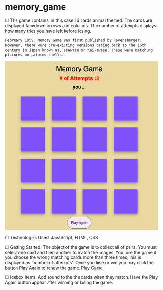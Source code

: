 # memory_game
☐ <Memory Game>
	The game contains, in this case 16 cards animal themed. The cards are displayed facedown in rows and columns. The number of attempts displays how many tries you have left before losing.
	
	February 1959, Memory Game was first published by Ravensburger. However, there were pre-existing versions dating back to the 16th century in Japan known as, asAwase or Kai-awase. These were matching pictures on painted shells.  

<img src="./Screen_shot/Memory-game.jpg" width="600"/>

☐ Technologies Used: 
	JavaScript, HTML, CSS

☐ Getting Started:
	The object of the game is to collect all of pairs. You must select one card and then another to match the images. You lose the game if you choose the wrong matching cards more than three times, this is displayed as 'number of attempts'. Once you lose or win you may click the button Play Again to renew the game. 
<a href="https://adalawson96.github.io/memory_game/">Play Game</a>

☐ Icebox items:
	Add sound to the the cards when they match. 
	Have the Play Again button appear after winning or losing the game.

